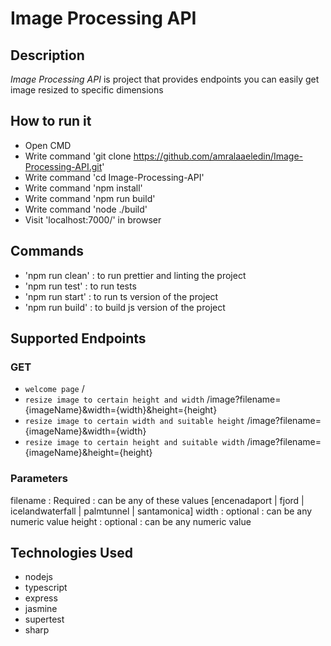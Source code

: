 # Image Processing API

## Description

_Image Processing API_ is project that provides endpoints you can easily get image resized to specific dimensions

## How to run it

- Open CMD
- Write command 'git clone https://github.com/amralaaeledin/Image-Processing-API.git'
- Write command 'cd Image-Processing-API'
- Write command 'npm install'
- Write command 'npm run build'
- Write command 'node ./build'
- Visit 'localhost:7000/' in browser

## Commands

- 'npm run clean' : to run prettier and linting the project
- 'npm run test' : to run tests
- 'npm run start' : to run ts version of the project
- 'npm run build' : to build js version of the project

## Supported Endpoints

### GET

- `welcome page`                                       / <br/>
- `resize image to certain height and width`           /image?filename={imageName}&width={width}&height={height} <br/>
- `resize image to certain width and suitable height`  /image?filename={imageName}&width={width} <br/>
- `resize image to certain height and suitable width`  /image?filename={imageName}&height={height} <br/>

### Parameters

filename : Required : can be any of these values [encenadaport | fjord | icelandwaterfall | palmtunnel | santamonica]
width : optional : can be any numeric value
height : optional : can be any numeric value

## Technologies Used

- nodejs
- typescript
- express
- jasmine
- supertest
- sharp

